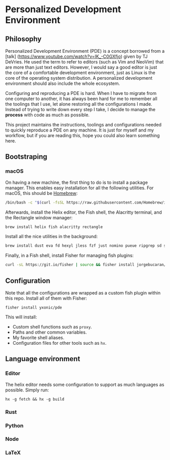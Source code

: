 # Personalized Development Environment

## Philosophy

Personalized Development Environment (PDE) is a concept borrowed from a [talk]
(https://www.youtube.com/watch?v=IK_-C0GXfjo) given by TJ DeVries. He used the
term to refer to editors (such as Vim and NeoVim) that are more than just text
editors. However, I would say a good editor is just the core of a comfortable
development environment, just as Linux is the core of the operating system
distribution. A personalized development environment should also include the
whole ecosystem.

Configuring and reproducing a PDE is hard. When I have to migrate from one
computer to another, it has always been hard for me to remember all the
toolings that I use, let alone restoring all the configurations I made. Instead
of trying to write down every step I take, I decide to manage the **process**
with code as much as possible.

This project maintains the instructions, toolings and configurations needed to
quickly reproduce a PDE on any machine. It is just for myself and my workflow,
but if you are reading this, hope you could also learn something here.

## Bootstraping

### macOS

On having a new machine, the first thing to do is to install a package manager.
This enables easy installation for all the following utilities. For macOS, this
should be [Homebrew](https://brew.sh/):

```bash
/bin/bash -c "$(curl -fsSL https://raw.githubusercontent.com/Homebrew/install/HEAD/install.sh)"
```

Afterwards, install the Helix editor, the Fish shell, the Alacritty terminal,
and the Rectangle window manager:

```bash
brew install helix fish alacritty rectangle
```

Install all the nice utilities in the background:

```bash
brew install dust eva fd hexyl jless fzf just nomino pueue ripgrep sd starship tealdeer tokei zoxide
```

Finally, in a Fish shell, install Fisher for managing fish plugins:

```bash
curl -sL https://git.io/fisher | source && fisher install jorgebucaran/fisher
```

## Configuration

Note that all the configurations are wrapped as a custom fish plugin within
this repo. Install all of them with Fisher:

```fish
fisher install yxonic/pde
```

This will install:

- Custom shell functions such as `proxy`.
- Paths and other common variables.
- My favorite shell aliases.
- Configuration files for other tools such as `hx`.

## Language environment

### Editor

The helix editor needs some configuration to support as much languages as
possible. Simply run:

```fish
hx -g fetch && hx -g build
```

### Rust

### Python

### Node

### LaTeX
